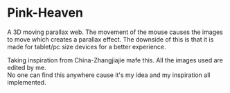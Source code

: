 # Pink-Heaven
A 3D moving parallax web. The movement of the mouse causes the images to move which creates a parallax effect. The downside of this is that it is made for tablet/pc size devices for a better experience.

Taking inspiration from China-Zhangjiajie mafe this. 
All the images used are edited by me.  
No one can find this anywhere cause it's my idea and my inspiration all implemented. 
